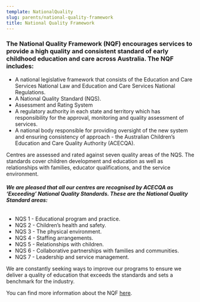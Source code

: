 ```yaml
---
template: NationalQuality
slug: parents/national-quality-framework
title: National Quality Framework
---
```

### The National Quality Framework (NQF) encourages services to provide a high quality and consistent standard of early childhood education and care across Australia. The NQF includes:

* A national legislative framework that consists of the Education and Care Services National Law and Education and Care Services National Regulations.
* A National Quality Standard (NQS).
* Assessment and Rating System
* A regulatory authority in each state and territory which has responsibility for the approval, monitoring and quality assessment of services.
* A national body responsible for providing oversight of the new system and ensuring consistency of approach - the Australian Children’s Education and Care Quality Authority (ACECQA).

Centres are assessed and rated against seven quality areas of the NQS. The standards cover children development and education as well as relationships with families, educator qualifications, and the service environment.

###### **We are pleased that all our centres are recognised by ACECQA as ‘Exceeding’ National Quality Standards. These are the National Quality Standard areas:**

*  NQS 1 - Educational program and practice.
*  NQS 2 - Children’s health and safety.
*  NQS 3 - The physical environment.
*  NQS 4 - Staffing arrangements.
*  NQS 5 - Relationships with children.
*  NQS 6 - Collaborative partnerships with families and communities.
*  NQS 7 - Leadership and service management.

We are constantly seeking ways to improve our programs to ensure we deliver a quality of education that exceeds the standards and sets a benchmark for the industry.

You can find more information about the NQF [here](http://google.com).

